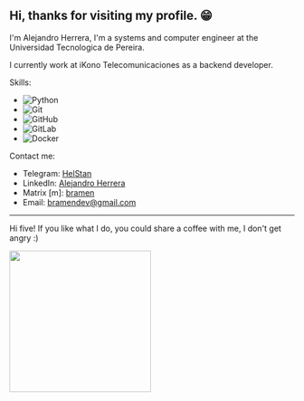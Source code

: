 ## Hi, thanks for visiting my profile. 😁

I'm Alejandro Herrera, I'm a systems and computer engineer at the Universidad Tecnologica de Pereira.

I currently work at iKono Telecomunicaciones as a backend developer.

Skills:
- ![Python](https://img.shields.io/badge/-Python-333333?style=flat&logo=python)
- ![Git](https://img.shields.io/badge/-Git-333333?style=flat&logo=git)
- ![GitHub](https://img.shields.io/badge/-GitHub-333333?style=flat&logo=github)
- ![GitLab](https://img.shields.io/badge/-GitLab-333333?style=flat&logo=gitlab)
- ![Docker](https://img.shields.io/badge/-Docker-333333?style=flat&logo=docker)

Contact me:
- Telegram: [HelStan](https://t.me/HelStan)
- LinkedIn: [Alejandro Herrera](https://linkedin.com/in/brayan-alejandro-herrera-amariles-73a516126/)
- Matrix [m]: [bramen](https://matrix.to/#/@bramenn:matrix.org)
- Email: bramendev@gmail.com

---

Hi five! If you like what I do, you could share a coffee with me, I don't get angry :)

<a  href="https://www.buymeacoffee.com/bramen"><img src="https://user-images.githubusercontent.com/50601186/201456601-ff10ba2c-32c9-4a74-9607-968f7c7a0efe.png" alt="" data-canonical-src="https://gyazo.com/eb5c5741b6a9a16c692170a41a49c858.png" width="250" height="250" /> </a>

